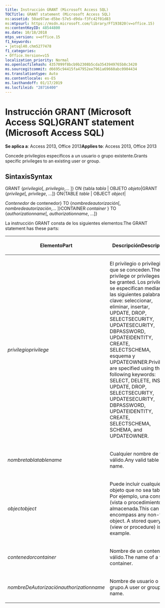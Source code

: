 ```yaml
---
title: Instrucción GRANT (Microsoft Access SQL)
TOCTitle: GRANT statement (Microsoft Access SQL)
ms:assetid: 50ae97ae-d5be-57e5-d9da-f3fc42f01d83
ms:mtpsurl: https://msdn.microsoft.com/library/Ff193820(v=office.15)
ms:contentKeyID: 48544800
ms.date: 10/18/2018
mtps_version: v=office.15
f1_keywords:
- jetsql40.chm5277478
f1_categories:
- Office.Version=v15
localization_priority: Normal
ms.openlocfilehash: 4357099f8bcb9b2308b5cda3543949765b8c3420
ms.sourcegitcommit: d6695c94415fa47952ee7961a69660abc0904434
ms.translationtype: Auto
ms.contentlocale: es-ES
ms.lasthandoff: 01/17/2019
ms.locfileid: "28716400"
---
```

# <a name="grant-statement-microsoft-access-sql"></a><span data-ttu-id="49313-102">Instrucción GRANT (Microsoft Access SQL)</span><span class="sxs-lookup"><span data-stu-id="49313-102">GRANT statement (Microsoft Access SQL)</span></span>

<span data-ttu-id="49313-103">**Se aplica a**: Access 2013, Office 2013</span><span class="sxs-lookup"><span data-stu-id="49313-103">**Applies to**: Access 2013, Office 2013</span></span>

<span data-ttu-id="49313-104">Concede privilegios específicos a un usuario o grupo existente.</span><span class="sxs-lookup"><span data-stu-id="49313-104">Grants specific privileges to an existing user or group.</span></span>

## <a name="syntax"></a><span data-ttu-id="49313-105">Sintaxis</span><span class="sxs-lookup"><span data-stu-id="49313-105">Syntax</span></span>

<span data-ttu-id="49313-106">GRANT {*privilegio*\[, *privilegio*,... \]} ON {tabla *tabla* | OBJETO *objeto*|</span><span class="sxs-lookup"><span data-stu-id="49313-106">GRANT {*privilege*\[, *privilege*, …\]} ON{TABLE *table* | OBJECT *object*|</span></span>

<span data-ttu-id="49313-107">*Contenedor* de contenedor} TO {*nombredeautorización*\[, *nombredeautorización*,... \]}</span><span class="sxs-lookup"><span data-stu-id="49313-107">CONTAINER *container* } TO {*authorizationname*\[, *authorizationname*, …\]}</span></span>

<span data-ttu-id="49313-108">La instrucción GRANT consta de los siguientes elementos:</span><span class="sxs-lookup"><span data-stu-id="49313-108">The GRANT statement has these parts:</span></span>

<table>
<colgroup>
<col style="width: 50%" />
<col style="width: 50%" />
</colgroup>
<thead>
<tr class="header">
<th><p><span data-ttu-id="49313-109">Elemento</span><span class="sxs-lookup"><span data-stu-id="49313-109">Part</span></span></p></th>
<th><p><span data-ttu-id="49313-110">Descripción</span><span class="sxs-lookup"><span data-stu-id="49313-110">Description</span></span></p></th>
</tr>
</thead>
<tbody>
<tr class="odd">
<td><p><span data-ttu-id="49313-111"><em>privilegio</em></span><span class="sxs-lookup"><span data-stu-id="49313-111"><em>privilege</em></span></span></p></td>
<td><p><span data-ttu-id="49313-112">El privilegio o privilegios que se conceden.</span><span class="sxs-lookup"><span data-stu-id="49313-112">The privilege or privileges to be granted.</span></span> <span data-ttu-id="49313-113">Los privilegios se especifican mediante las siguientes palabras clave: seleccionar, eliminar, insertar, UPDATE, DROP, SELECTSECURITY, UPDATESECURITY, DBPASSWORD, UPDATEIDENTITY, CREATE, SELECTSCHEMA, esquema y UPDATEOWNER.</span><span class="sxs-lookup"><span data-stu-id="49313-113">Privileges are specified using the following keywords: SELECT, DELETE, INSERT, UPDATE, DROP, SELECTSECURITY, UPDATESECURITY, DBPASSWORD, UPDATEIDENTITY, CREATE, SELECTSCHEMA, SCHEMA, and UPDATEOWNER.</span></span></p></td>
</tr>
<tr class="even">
<td><p><span data-ttu-id="49313-114"><em>nombretabla</em></span><span class="sxs-lookup"><span data-stu-id="49313-114"><em>tablename</em></span></span></p></td>
<td><p><span data-ttu-id="49313-115">Cualquier nombre de tabla válido.</span><span class="sxs-lookup"><span data-stu-id="49313-115">Any valid table name.</span></span></p></td>
</tr>
<tr class="odd">
<td><p><span data-ttu-id="49313-116"><em>object</em></span><span class="sxs-lookup"><span data-stu-id="49313-116"><em>object</em></span></span></p></td>
<td><p><span data-ttu-id="49313-p102">Puede incluir cualquier objeto que no sea tabla. Por ejemplo, una consulta (vista o procedimiento) almacenada.</span><span class="sxs-lookup"><span data-stu-id="49313-p102">This can encompass any non-table object. A stored query (view or procedure) is one example.</span></span></p></td>
</tr>
<tr class="even">
<td><p><span data-ttu-id="49313-119"><em>contenedor</em></span><span class="sxs-lookup"><span data-stu-id="49313-119"><em>container</em></span></span></p></td>
<td><p><span data-ttu-id="49313-120">Nombre de un contenedor válido.</span><span class="sxs-lookup"><span data-stu-id="49313-120">The name of a valid container.</span></span></p></td>
</tr>
<tr class="odd">
<td><p><span data-ttu-id="49313-121"><em>nombreDeAutorización</em></span><span class="sxs-lookup"><span data-stu-id="49313-121"><em>authorizationname</em></span></span></p></td>
<td><p><span data-ttu-id="49313-122">Nombre de usuario o grupo.</span><span class="sxs-lookup"><span data-stu-id="49313-122">A user or group name.</span></span></p></td>
</tr>
</tbody>
</table>

